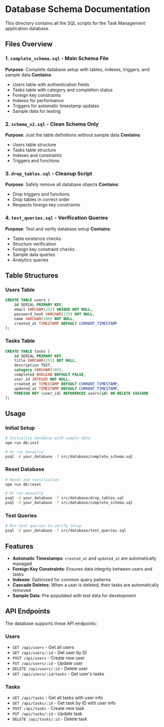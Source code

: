 # Database Schema Documentation

This directory contains all the SQL scripts for the Task Management application database.

## Files Overview

### 1. `complete_schema.sql` - Main Schema File
**Purpose**: Complete database setup with tables, indexes, triggers, and sample data
**Contains**:
- Users table with authentication fields
- Tasks table with category and completion status
- Foreign key constraints
- Indexes for performance
- Triggers for automatic timestamp updates
- Sample data for testing

### 2. `schema_v2.sql` - Clean Schema Only
**Purpose**: Just the table definitions without sample data
**Contains**:
- Users table structure
- Tasks table structure
- Indexes and constraints
- Triggers and functions

### 3. `drop_tables.sql` - Cleanup Script
**Purpose**: Safely remove all database objects
**Contains**:
- Drop triggers and functions
- Drop tables in correct order
- Respects foreign key constraints

### 4. `test_queries.sql` - Verification Queries
**Purpose**: Test and verify database setup
**Contains**:
- Table existence checks
- Structure verification
- Foreign key constraint checks
- Sample data queries
- Analytics queries

## Table Structures

### Users Table
```sql
CREATE TABLE users (
    id SERIAL PRIMARY KEY,
    email VARCHAR(255) UNIQUE NOT NULL,
    password_hash VARCHAR(255) NOT NULL,
    name VARCHAR(100) NOT NULL,
    created_at TIMESTAMP DEFAULT CURRENT_TIMESTAMP
);
```

### Tasks Table
```sql
CREATE TABLE tasks (
    id SERIAL PRIMARY KEY,
    title VARCHAR(255) NOT NULL,
    description TEXT,
    category VARCHAR(100),
    completed BOOLEAN DEFAULT FALSE,
    user_id INTEGER NOT NULL,
    created_at TIMESTAMP DEFAULT CURRENT_TIMESTAMP,
    updated_at TIMESTAMP DEFAULT CURRENT_TIMESTAMP,
    FOREIGN KEY (user_id) REFERENCES users(id) ON DELETE CASCADE
);
```

## Usage

### Initial Setup
```bash
# Initialize database with sample data
npm run db:init

# Or run manually
psql -d your_database -f src/database/complete_schema.sql
```

### Reset Database
```bash
# Reset and reinitialize
npm run db:reset

# Or run manually
psql -d your_database -f src/database/drop_tables.sql
psql -d your_database -f src/database/complete_schema.sql
```

### Test Queries
```bash
# Run test queries to verify setup
psql -d your_database -f src/database/test_queries.sql
```

## Features

- **Automatic Timestamps**: `created_at` and `updated_at` are automatically managed
- **Foreign Key Constraints**: Ensures data integrity between users and tasks
- **Indexes**: Optimized for common query patterns
- **Cascade Deletes**: When a user is deleted, their tasks are automatically removed
- **Sample Data**: Pre-populated with test data for development

## API Endpoints

The database supports these API endpoints:

### Users
- `GET /api/users` - Get all users
- `GET /api/users/:id` - Get user by ID
- `POST /api/users` - Create new user
- `PUT /api/users/:id` - Update user
- `DELETE /api/users/:id` - Delete user
- `GET /api/users/:id/tasks` - Get user's tasks

### Tasks
- `GET /api/tasks` - Get all tasks with user info
- `GET /api/tasks/:id` - Get task by ID with user info
- `POST /api/tasks` - Create new task
- `PUT /api/tasks/:id` - Update task
- `DELETE /api/tasks/:id` - Delete task

